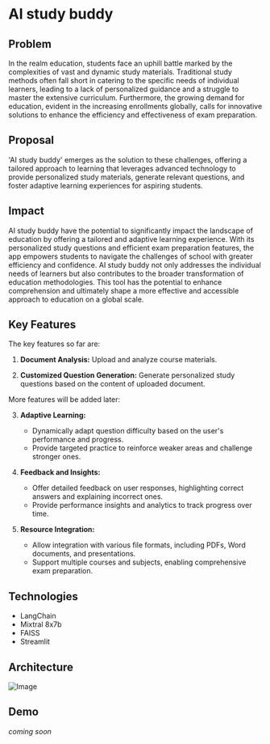 # AI study buddy

## Problem

In the realm education, students face an uphill battle marked by the complexities of vast and dynamic study materials. Traditional study methods often fall short in catering to the specific needs of individual learners, leading to a lack of personalized guidance and a struggle to master the extensive curriculum. Furthermore, the growing demand for education, evident in the increasing enrollments globally, calls for innovative solutions to enhance the efficiency and effectiveness of exam preparation. 

## Proposal

'AI study buddy' emerges as the solution to these challenges, offering a tailored approach to learning that leverages advanced technology to provide personalized study materials, generate relevant questions, and foster adaptive learning experiences for aspiring students.

## Impact

AI study buddy have the potential to significantly impact the landscape of education by offering a tailored and adaptive learning experience. With its personalized study questions and efficient exam preparation features, the app empowers students to navigate the challenges of school with greater efficiency and confidence. 
AI study buddy not only addresses the individual needs of learners but also contributes to the broader transformation of education methodologies. This tool has the potential to enhance comprehension and ultimately shape a more effective and accessible approach to education on a global scale.


## Key Features

The key features so far are:

1. **Document Analysis:** Upload and analyze course materials.

2. **Customized Question Generation:** Generate personalized study questions based on the content of uploaded document.

More features will be added later:  

3. **Adaptive Learning:**
   - Dynamically adapt question difficulty based on the user's performance and progress.
   - Provide targeted practice to reinforce weaker areas and challenge stronger ones.

4. **Feedback and Insights:**
   - Offer detailed feedback on user responses, highlighting correct answers and explaining incorrect ones.
   - Provide performance insights and analytics to track progress over time.

5. **Resource Integration:**
   - Allow integration with various file formats, including PDFs, Word documents, and presentations.
   - Support multiple courses and subjects, enabling comprehensive exam preparation.

## Technologies

- LangChain
- Mixtral 8x7b
- FAISS
- Streamlit

## Architecture

![Image](architecture.png)

## Demo

*coming soon*

